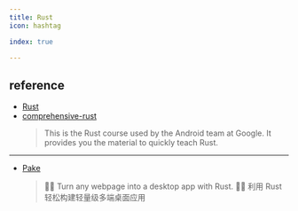 ```yaml
---
title: Rust
icon: hashtag

index: true

---
```


<!-- more -->

## reference

- [Rust](https://www.rust-lang.org)
- [comprehensive-rust](https://github.com/google/comprehensive-rust)
    > This is the Rust course used by the Android team at Google. It provides you the material to quickly teach Rust.
    
------

- [Pake](https://github.com/tw93/Pake)
    > 🤱🏻 Turn any webpage into a desktop app with Rust. 🤱🏻 利用 Rust 轻松构建轻量级多端桌面应用